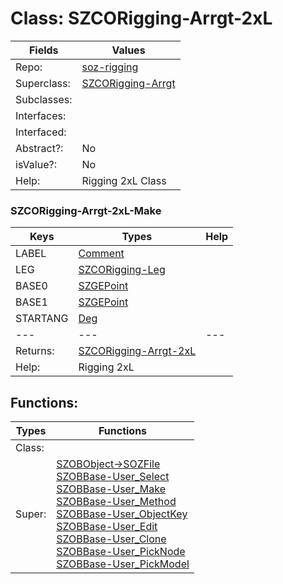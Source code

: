 
# Class:	SZCORigging-Arrgt-2xL

| Fields | Values |
| --------- | --------- |
| Repo: | [soz-rigging](/repos/soz-rigging.html) |
| Superclass: | [SZCORigging-Arrgt](SZCORigging-Arrgt.html) |
| Subclasses: |  |
| Interfaces: |  |
| Interfaced: |  |
| Abstract?: | No |
| isValue?: | No |
| Help: | Rigging 2xL Class |

### SZCORigging-Arrgt-2xL-Make

| Keys | Types | Help |
| --------- | --------- | --------- |
| LABEL | [Comment](Comment.html) |  |
| LEG | [SZCORigging-Leg](SZCORigging-Leg.html) |  |
| BASE0 | [SZGEPoint](SZGEPoint.html) |  |
| BASE1 | [SZGEPoint](SZGEPoint.html) |  |
| STARTANG | [Deg](Deg.html) |  |
| --- | --- | --- |
| Returns: | [SZCORigging-Arrgt-2xL](SZCORigging-Arrgt-2xL.html) |
| Help: | Rigging 2xL |


## Functions:

| Types | Functions |
| --------- | --------- |
| Class: |  |
| Super: | [SZOBObject->SOZFile](SZOBObject.html) <br> [SZOBBase-User_Select](SZOBBase.html) <br> [SZOBBase-User_Make](SZOBBase.html) <br> [SZOBBase-User_Method](SZOBBase.html) <br> [SZOBBase-User_ObjectKey](SZOBBase.html) <br> [SZOBBase-User_Edit](SZOBBase.html) <br> [SZOBBase-User_Clone](SZOBBase.html) <br> [SZOBBase-User_PickNode](SZOBBase.html) <br> [SZOBBase-User_PickModel](SZOBBase.html) |


